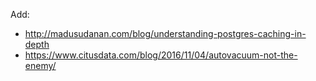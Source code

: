 Add:

 * http://madusudanan.com/blog/understanding-postgres-caching-in-depth
 * https://www.citusdata.com/blog/2016/11/04/autovacuum-not-the-enemy/
